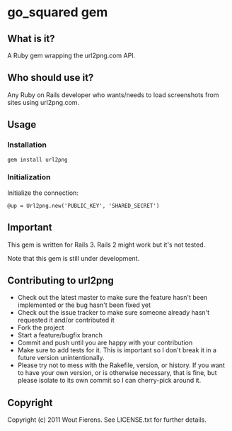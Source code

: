 # go_squared gem

## What is it?
A Ruby gem wrapping the url2png.com API.

## Who should use it?
Any Ruby on Rails developer who wants/needs to load screenshots from sites using url2png.com.

## Usage

### Installation

    gem install url2png


### Initialization

Initialize the connection:

    @up = Url2png.new('PUBLIC_KEY', 'SHARED_SECRET')

## Important

This gem is written for Rails 3.
Rails 2 might work but it's not tested.

Note that this gem is still under development.


## Contributing to url2png
 
* Check out the latest master to make sure the feature hasn't been implemented or the bug hasn't been fixed yet
* Check out the issue tracker to make sure someone already hasn't requested it and/or contributed it
* Fork the project
* Start a feature/bugfix branch
* Commit and push until you are happy with your contribution
* Make sure to add tests for it. This is important so I don't break it in a future version unintentionally.
* Please try not to mess with the Rakefile, version, or history. If you want to have your own version, or is otherwise necessary, that is fine, but please isolate to its own commit so I can cherry-pick around it.

## Copyright

Copyright (c) 2011 Wout Fierens. See LICENSE.txt for
further details.












